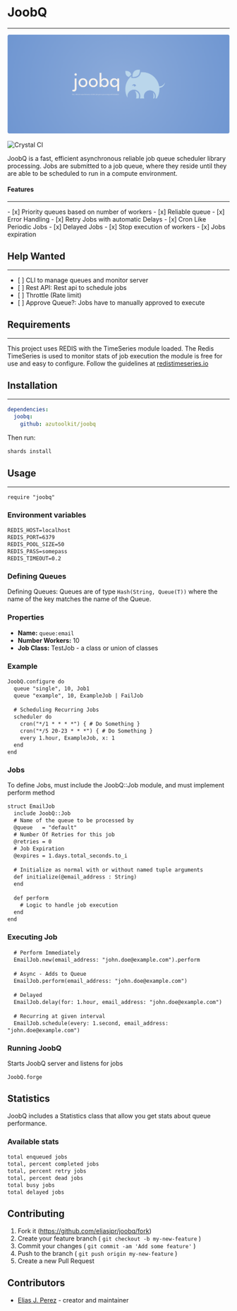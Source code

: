 # JoobQ

<hr />

<img src="./joobq-logo.png">

![Crystal CI](https://github.com/eliasjpr/joobq/workflows/Crystal%20CI/badge.svg?branch=master)

JoobQ is a fast, efficient asynchronous reliable job queue scheduler library
processing. Jobs are submitted to a job queue, where they reside until they are
able to be scheduled to run in a compute environment.

#### Features

<hr />
- [x] Priority queues based on number of workers
- [x] Reliable queue
- [x] Error Handling
- [x] Retry Jobs with automatic Delays
- [x] Cron Like Periodic Jobs
- [x] Delayed Jobs
- [x] Stop execution of workers
- [x] Jobs expiration

## Help Wanted

<hr />

- \[ ] CLI to manage queues and monitor server
- \[ ] Rest API: Rest api to schedule jobs
- \[ ] Throttle (Rate limit)
- \[ ] Approve Queue?: Jobs have to manually approved to execute

## Requirements

<hr />

This project uses REDIS with the TimeSeries module loaded. The Redis TimeSeries
is used to monitor stats of job execution the module is free for use and easy to
configure. Follow the guidelines at [redistimeseries.io](https://oss.redislabs.com/redistimeseries/)

## Installation

<hr />

```yaml
dependencies:
  joobq:
    github: azutoolkit/joobq
```

Then run:

```bash
shards install
```

## Usage

<hr />

```crystal
require "joobq"
```

### Environment variables

```shell
REDIS_HOST=localhost
REDIS_PORT=6379
REDIS_POOL_SIZE=50
REDIS_PASS=somepass
REDIS_TIMEOUT=0.2
```

### Defining Queues

Defining Queues: Queues are of type `Hash(String, Queue(T))` where the name of
the key matches the name of the Queue.

### Properties

- **Name:** `queue:email`
- **Number Workers:** 10
- **Job Class:** TestJob - a class or union of classes

### Example

```crystal
JoobQ.configure do
  queue "single", 10, Job1
  queue "example", 10, ExampleJob | FailJob

  # Scheduling Recurring Jobs
  scheduler do
    cron("*/1 * * * *") { # Do Something }
    cron("*/5 20-23 * * *") { # Do Something }
    every 1.hour, ExampleJob, x: 1
  end
end
```

### Jobs

To define Jobs, must include the JoobQ::Job module, and must implement perform method

```crystal
struct EmailJob
  include JoobQ::Job
  # Name of the queue to be processed by
  @queue   = "default"
  # Number Of Retries for this job
  @retries = 0
  # Job Expiration
  @expires = 1.days.total_seconds.to_i

  # Initialize as normal with or without named tuple arguments
  def initialize(@email_address : String)
  end

  def perform
    # Logic to handle job execution
  end
end
```

### Executing Job

```crystal
  # Perform Immediately
  EmailJob.new(email_address: "john.doe@example.com").perform

  # Async - Adds to Queue
  EmailJob.perform(email_address: "john.doe@example.com")

  # Delayed
  EmailJob.delay(for: 1.hour, email_address: "john.doe@example.com")

  # Recurring at given interval
  EmailJob.schedule(every: 1.second, email_address: "john.doe@example.com")
```

### Running JoobQ

Starts JoobQ server and listens for jobs

```crystal
JoobQ.forge
```

## Statistics

JoobQ includes a Statistics class that allow you get stats about queue performance.

### Available stats

```text
total enqueued jobs
total, percent completed jobs
total, percent retry jobs
total, percent dead jobs
total busy jobs
total delayed jobs
```

## Contributing

1. Fork it (<https://github.com/eliasjpr/joobq/fork>)
2. Create your feature branch ( `git checkout -b my-new-feature` )
3. Commit your changes ( `git commit -am 'Add some feature'` )
4. Push to the branch ( `git push origin my-new-feature` )
5. Create a new Pull Request

## Contributors

- [Elias J. Perez](https://github.com/eliasjpr) - creator and maintainer
